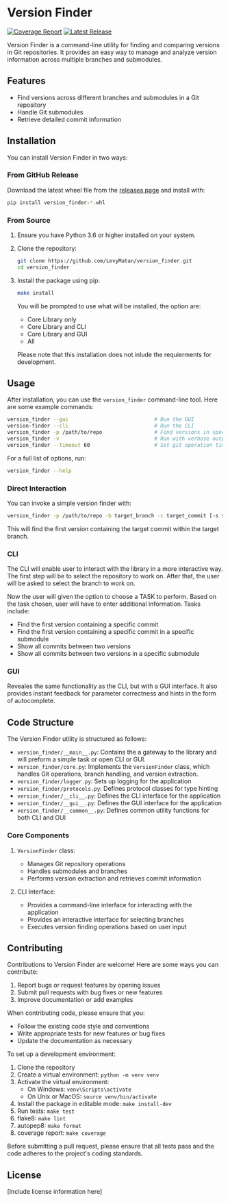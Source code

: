 
# Version Finder

[![Coverage Report](https://img.shields.io/badge/Coverage-Report-blue)](https://LevyMatan.github.io/version_finder/)
[![Latest Release](https://img.shields.io/github/v/release/LevyMatan/version_finder)](https://github.com/LevyMatan/version_finder/releases/latest)

Version Finder is a command-line utility for finding and comparing versions in Git repositories. It provides an easy way to manage and analyze version information across multiple branches and submodules.

## Features

- Find versions across different branches and submodules in a Git repository
- Handle Git submodules
- Retrieve detailed commit information

## Installation

You can install Version Finder in two ways:

### From GitHub Release

Download the latest wheel file from the [releases page](https://github.com/LevyMatan/version_finder/releases/latest) and install with:

```bash
pip install version_finder-*.whl
```

### From Source

1. Ensure you have Python 3.6 or higher installed on your system.
2. Clone the repository:

   ```bash
   git clone https://github.com/LevyMatan/version_finder.git
   cd version_finder
   ```

3. Install the package using pip:

   ```bash
   make install
   ```

   You will be prompted to use what will be installed, the option are:
   - Core Library only
   - Core Library and CLI
   - Core Library and GUI
   - All

   Please note that this installation does not inlude the requierments for development.

## Usage

After installation, you can use the `version_finder` command-line tool. Here are some example commands:

```bash
version_finder --gui                            # Run the GUI
version-finder --cli                            # Run the CLI
version_finder -p /path/to/repo                 # Find versions in specified repository
version_finder -v                               # Run with verbose output
version_finder --timeout 60                     # Set git operation timeout to 60 seconds
```

For a full list of options, run:

```bash
version_finder --help
```

### Direct Interaction

You can invoke a simple version finder with:

```bash
version_finder -p /path/to/repo -b target_branch -c target_commit [-s submodule_path]
```

This will find the first version containing the target commit within the target branch.

### CLI

The CLI will enable user to interact with the library in a more interactive way.
The first step will be to select the repository to work on.
After that, the user will be asked to select the branch to work on.

Now the user will given the option to choose a TASK to perform.
Based on the task chosen, user will have to enter additional information.
Tasks include:

- Find the first version containing a specific commit
- Find the first version containing a specific commit in a specific submodule
- Show all commits between two versions
- Show all commits between two versions in a specific submodule

### GUI

Reveales the same functionality as the CLI, but with a GUI interface.
It also provides instant feedback for parameter correctness and hints in the form of autocomplete.

## Code Structure

The Version Finder utility is structured as follows:

- `version_finder/__main__.py`: Contains the a gateway to the library and will preform a simple task or open CLI or GUI.
- `version_finder/core.py`: Implements the `VersionFinder` class, which handles Git operations, branch handling, and version extraction.
- `version_finder/logger.py`: Sets up logging for the application
- `version_finder/protocols.py`: Defines protocol classes for type hinting
- `version_finder/__cli__.py`: Defines the CLI interface for the application
- `version_finder/__gui__.py`: Defines the GUI interface for the application
- `version_finder/__common__.py`: Defines common utility functions for both CLI and GUI

### Core Components

1. `VersionFinder` class:
   - Manages Git repository operations
   - Handles submodules and branches
   - Performs version extraction and retrieves commit information

2. CLI Interface:
   - Provides a command-line interface for interacting with the application
   - Provides an interactive interface for selecting branches
   - Executes version finding operations based on user input

## Contributing

Contributions to Version Finder are welcome! Here are some ways you can contribute:

1. Report bugs or request features by opening issues
2. Submit pull requests with bug fixes or new features
3. Improve documentation or add examples

When contributing code, please ensure that you:

- Follow the existing code style and conventions
- Write appropriate tests for new features or bug fixes
- Update the documentation as necessary

To set up a development environment:

1. Clone the repository
2. Create a virtual environment: `python -m venv venv`
3. Activate the virtual environment:
   - On Windows: `venv\Scripts\activate`
   - On Unix or MacOS: `source venv/bin/activate`
4. Install the package in editable mode: `make install-dev`
5. Run tests: `make test`
6. flake8: `make lint`
7. autopep8: `make format`
8. coverage report: `make coverage`

Before submitting a pull request, please ensure that all tests pass and the code adheres to the project's coding standards.

## License

[Include license information here]
